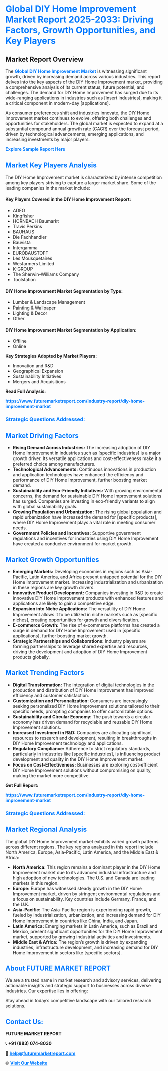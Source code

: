 <h1 style="color: #007BFF;">Global DIY Home Improvement Market Report 2025-2033: Driving Factors, Growth Opportunities, and Key Players</h1>

<section id="overview">
<h2>Market Report Overview</h2>
<p>The <a href="https://www.futuremarketreport.com/industry-report/diy-home-improvement-market" style="color: #007BFF; text-decoration: none;"><strong>Global DIY Home Improvement Market</strong></a> is witnessing significant growth, driven by increasing demand across various industries. This report delves into the key aspects of the DIY Home Improvement market, providing a comprehensive analysis of its current status, future potential, and challenges. The demand for DIY Home Improvement has surged due to its wide-ranging applications in industries such as [insert industries], making it a critical component in modern-day [applications].</p>
<p>As consumer preferences shift and industries innovate, the DIY Home Improvement market continues to evolve, offering both challenges and opportunities for stakeholders. The global market is expected to expand at a substantial compound annual growth rate (CAGR) over the forecast period, driven by technological advancements, emerging applications, and increasing investments by major players.</p>
</section>

<section id="overview">
<p><a href="https://www.futuremarketreport.com/request-sample/reportId=87425" style="color: #007BFF; text-decoration: none;"><strong>Explore Sample Report Here</strong></a></p>
</section>

<section id="key-players">
<h2 style="color: #007BFF;">Market Key Players Analysis</h2>
<p>The DIY Home Improvement market is characterized by intense competition among key players striving to capture a larger market share. Some of the leading companies in the market include:</p>
<h4>Key Players Covered in the DIY Home Improvement Report:</h4>
<ul><li>ADEO</li><li>Kingfisher</li><li>HORNBACH Baumarkt</li><li>Travis Perkins</li><li>BAUHAUS</li><li>Die Fachhandler</li><li>Bauvista</li><li>Intergamma</li><li>EUROBAUSTOFF</li><li>Les Mousquetaires</li><li>Wesfarmers Limited</li><li>K-GROUP</li><li>The Sherwin-Williams Company</li><li>Toolstation</li></ul>
<h4>DIY Home Improvement Market Segmentation by Type:</h4>
<ul><li>Lumber &amp; Landscape Management</li><li>Painting &amp; Wallpaper</li><li>Lighting &amp; Decor</li><li>Other</li></ul>

<h4>DIY Home Improvement Market Segmentation by Application:</h4>
<ul><li>Offline</li><li>Online</li></ul>
<p><strong>Key Strategies Adopted by Market Players:</strong></p>
<ul>
<li>Innovation and R&D</li>
<li>Geographical Expansion</li>
<li>Sustainability Initiatives</li>
<li>Mergers and Acquisitions</li>
</ul>
</section>

<section>
<p><strong>Read Full Analysis: </strong></p><a href="https://www.futuremarketreport.com/industry-report/diy-home-improvement-market" style="color: #007BFF; text-decoration: none;"><strong>https://www.futuremarketreport.com/industry-report/diy-home-improvement-market</strong></a>
<h3 style="color: #007BFF;">Strategic Questions Addressed:</h3>
</section>

<section id="driving-factors">
<h2 style="color: #007BFF;">Market Driving Factors</h2>
<ul>
<li><strong>Rising Demand Across Industries:</strong> The increasing adoption of DIY Home Improvement in industries such as [specific industries] is a major growth driver. Its versatile applications and cost-effectiveness make it a preferred choice among manufacturers.</li>
<li><strong>Technological Advancements:</strong> Continuous innovations in production and application technologies have enhanced the efficiency and performance of DIY Home Improvement, further boosting market demand.</li>
<li><strong>Sustainability and Eco-Friendly Initiatives:</strong> With growing environmental concerns, the demand for sustainable DIY Home Improvement solutions has surged. Companies are investing in eco-friendly variants to align with global sustainability goals.</li>
<li><strong>Growing Population and Urbanization:</strong> The rising global population and rapid urbanization have increased the demand for [specific products], where DIY Home Improvement plays a vital role in meeting consumer needs.</li>
<li><strong>Government Policies and Incentives:</strong> Supportive government regulations and incentives for industries using DIY Home Improvement have created a conducive environment for market growth.</li>
</ul>
</section>

<section id="growth-opportunities">
<h2 style="color: #007BFF;">Market Growth Opportunities</h2>
<ul>
<li><strong>Emerging Markets:</strong> Developing economies in regions such as Asia-Pacific, Latin America, and Africa present untapped potential for the DIY Home Improvement market. Increasing industrialization and urbanization in these regions are key growth drivers.</li>
<li><strong>Innovative Product Development:</strong> Companies investing in R&D to create innovative DIY Home Improvement products with enhanced features and applications are likely to gain a competitive edge.</li>
<li><strong>Expansion into Niche Applications:</strong> The versatility of DIY Home Improvement allows it to be utilized in niche markets such as [specific niches], creating opportunities for growth and diversification.</li>
<li><strong>E-commerce Growth:</strong> The rise of e-commerce platforms has created a surge in demand for DIY Home Improvement used in [specific applications], further boosting market growth.</li>
<li><strong>Strategic Partnerships and Collaborations:</strong> Industry players are forming partnerships to leverage shared expertise and resources, driving the development and adoption of DIY Home Improvement products globally.</li>
</ul>
</section>

<section id="trending-factors">
<h2 style="color: #007BFF;">Market Trending Factors</h2>
<ul>
<li><strong>Digital Transformation:</strong> The integration of digital technologies in the production and distribution of DIY Home Improvement has improved efficiency and customer satisfaction.</li>
<li><strong>Customization and Personalization:</strong> Consumers are increasingly seeking personalized DIY Home Improvement solutions tailored to their specific needs, prompting companies to offer customizable options.</li>
<li><strong>Sustainability and Circular Economy:</strong> The push towards a circular economy has driven demand for recyclable and reusable DIY Home Improvement solutions.</li>
<li><strong>Increased Investment in R&D:</strong> Companies are allocating significant resources to research and development, resulting in breakthroughs in DIY Home Improvement technology and applications.</li>
<li><strong>Regulatory Compliance:</strong> Adherence to strict regulatory standards, particularly in industries like [specific industries], is influencing product development and quality in the DIY Home Improvement market.</li>
<li><strong>Focus on Cost-Effectiveness:</strong> Businesses are exploring cost-efficient DIY Home Improvement solutions without compromising on quality, making the market more competitive.</li>
</ul>
</section>

<section>
<p><strong>Get Full Report: </strong></p><a href="https://www.futuremarketreport.com/industry-report/diy-home-improvement-market" style="color: #007BFF; text-decoration: none;"><strong>https://www.futuremarketreport.com/industry-report/diy-home-improvement-market</strong></a>
<h3 style="color: #007BFF;">Strategic Questions Addressed:</h3>
</section>


<section id="regional-analysis">
<h2 style="color: #007BFF;">Market Regional Analysis</h2>
<p>The global DIY Home Improvement market exhibits varied growth patterns across different regions. The key regions analyzed in this report include North America, Europe, Asia-Pacific, Latin America, and the Middle East & Africa:</p>
<ul>
<li><strong>North America:</strong> This region remains a dominant player in the DIY Home Improvement market due to its advanced industrial infrastructure and high adoption of new technologies. The U.S. and Canada are leading markets in this region.</li>
<li><strong>Europe:</strong> Europe has witnessed steady growth in the DIY Home Improvement market, driven by stringent environmental regulations and a focus on sustainability. Key countries include Germany, France, and the U.K.</li>
<li><strong>Asia-Pacific:</strong> The Asia-Pacific region is experiencing rapid growth, fueled by industrialization, urbanization, and increasing demand for DIY Home Improvement in countries like China, India, and Japan.</li>
<li><strong>Latin America:</strong> Emerging markets in Latin America, such as Brazil and Mexico, present significant opportunities for the DIY Home Improvement market, supported by growing industrial activities and investments.</li>
<li><strong>Middle East & Africa:</strong> The region’s growth is driven by expanding industries, infrastructure development, and increasing demand for DIY Home Improvement in sectors like [specific sectors].</li>
</ul>
</section>

<footer>
<h2 style="color: #007BFF;">About FUTURE MARKET REPORT</h2>
<p>We are a trusted name in market research and advisory services, delivering actionable insights and strategic support to businesses across diverse industries. Our expertise lies in offering:</p>

<p>Stay ahead in today’s competitive landscape with our tailored research solutions.</p>

<h2 style="color: #007BFF;">Contact Us:</h2>
<p><strong>FUTURE MARKET REPORT</strong></p>
<p>📞 <strong>+91 (883) 074-8030</strong></p>
<p>📧 <strong><a href="mailto:help@futuremarketreport.com" style="color: #007BFF;">help@futuremarketreport.com</a></strong></p>
<p>🌐 <strong><a href="https://www.futuremarketreport.com/" style="color: #007BFF;">Visit Our Website</a></strong></p>
</footer>